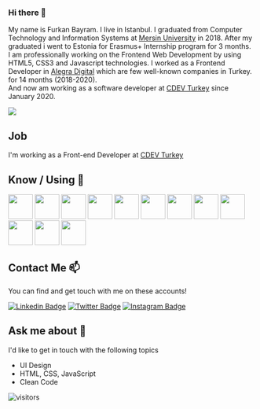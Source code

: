 ### Hi there 💬


<!--
**sfbdev/sfbdev** is a ✨ _special_ ✨ repository because its `README.md` (this file) appears on your GitHub profile.

Here are some ideas to get you started:

- 🔭 I’m currently working on ...
- 🌱 I’m currently learning Vanilla JS, Vue JS and English
- 💬 Ask me about Front-end
- 🌱 I’m currently learning Vanilla JS, Vue JS and English
- 👯 I’m looking to collaborate on ...
- 🤔 I’m looking for help with ...
- 💬 Ask me about Front-end
- 📫 How to reach me: ...
- 😄 Pronouns: ...
- ⚡ Fun fact: ...
-->

My name is Furkan Bayram. I live in Istanbul. I graduated from Computer Technology and Information Systems at [Mersin University](http://www.mersin.edu.tr/) in 2018. After my graduated i went to Estonia for Erasmus+ Internship program for 3 months. <br/>
I am professionally working on the Frontend Web Development by using HTML5, CSS3 and Javascript technologies.
I worked as a Frontend Developer in [Alegra Digital](https://alegra.io) which are few well-known companies in Turkey. for 14 months (2018-2020). <br/>
And now am working as a software developer at [CDEV Turkey](http://cdev.global) since January 2020.

<img src="https://giphy.com/gifs/KAq7hfwvKFZnoip8TO"/>

## Job

I'm working as a Front-end Developer at [CDEV Turkey](http://cdev.global)


## Know / Using 🧠
<code><img height="50" src="https://www.vectorlogo.zone/logos/w3_html5/w3_html5-ar21.svg"></code>
<code><img height="50" src="https://www.vectorlogo.zone/logos/pugjs/pugjs-ar21.svg"></code>
<code><img height="50" src="https://www.vectorlogo.zone/logos/sass-lang/sass-lang-ar21.svg"></code>
<code><img height="50" src="https://www.vectorlogo.zone/logos/javascript/javascript-ar21.svg"></code>
<code><img height="50" src="https://github.com/detain/svg-logos/blob/master/svg/vue-9.svg"></code>
<code><img height="50" src="https://www.vectorlogo.zone/logos/nuxtjs/nuxtjs-ar21.svg"></code>
<code><img height="50" src="https://www.vectorlogo.zone/logos/npmjs/npmjs-ar21.svg"></code>
<code><img height="50" src="https://www.vectorlogo.zone/logos/gulpjs/gulpjs-ar21.svg"></code>
<code><img height="50" src="https://www.vectorlogo.zone/logos/babeljs/babeljs-ar21.svg"></code>
<code><img height="50" src="https://www.vectorlogo.zone/logos/js_webpack/js_webpack-ar21.svg"></code>
<code><img height="50" src="https://www.vectorlogo.zone/logos/jenkins/jenkins-ar21.svg"></code>
<code><img height="50" src="https://www.vectorlogo.zone/logos/visualstudio_code/visualstudio_code-ar21.svg"></code>



## Contact Me 📫

You can find and get touch with me on these accounts!

[![Linkedin Badge](https://img.shields.io/badge/sfbdev-follow%20on%20linkedin-blue?style=for-the-badge&logo=linkedin)](https://www.linkedin.com/in/sfbdev/)
[![Twitter Badge](https://img.shields.io/badge/sfbdev-FOLLOW%20ON%20TWITTER-blue?style=for-the-badge&logo=twitter)](https://www.twitter.com/sfbdev/)
[![Instagram Badge](https://img.shields.io/badge/sfbdev-follow%20on%20instagram-blue?style=for-the-badge&logo=instagram)](https://instagram.com/sfbdev/)

## Ask me about 💬

I'd like to get in touch with the following topics

  - UI Design
  - HTML, CSS, JavaScript
  - Clean Code
  
  ![visitors](https://visitor-badge.laobi.icu/badge?page_id=sfbdev.visitor-badge)

